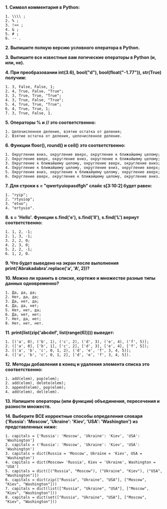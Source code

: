 **1. Символ комментария в Python:**

    1. \\\\	;
    2. % ;
    3. !<< ;
    4. & ;
    5. # ;
    6. -- .


**2. Выпишите полную версию условного оператора в Python.**

**3. Выпишите все известные вам логические операторы  в Python (и, или, не).**

**4. При преобразовании int(3.6), bool("d"), bool(float("-1.77")), str(True) получим:**

    1. 3, False, False, 1;
    2. 4, True, False, "True";
    3. 3, True, True, "True";
    4. 3, True, False, "True";
    5. 4, True, True, "True";
    6. 4, True, True, 1;
    7. 3, True, False, 1.

**5. Операторы % и // это соответственно:**

    1. Целочисленное деление, взятие остатка от деления;
    2. Взятие остатка от деления, целочисленное деление.

**6. Функции floor(), round() и ceil() это соответственно:**

    1. Округление вниз, округление вверх, округление к ближайшему целому;
    2. Округление вверх, округление вниз, округление к ближайшему целому;
    3. Округление к ближайшему целому, округление вверх, округление вниз;
    4. Округление к ближайшему целому, округление вниз, округление вверх;
    5. Округление вниз, округление к ближайшему целому, округление вверх;
    6. Округление вверх, округление к ближайшему целому, округление вниз.

**7. Для строки s = "qwertyuiopasdfgh" слайс s[3:10:2] будет равен:**

    1. "ryip";
    2. "rtyuiop";
    3. "etuo";
    4. "ertyuio".

**8. s = 'Hello'. Функции s.find('e'), s.find('ll'), s.find('L') вернут соответственно:**

    1. 1, 2, -1;
    2. 1, 3, -1;
    3. 2, 2, 0;
    4. 2, 3, 0;
    5. 2, 2, -1;
    6. 1, 2, 0.

**9. Что будет выведено на экран после выполнения print('Abrakadabra'.replace('a', 'A', 2))?**

**10. Можно ли хранить в списке, кортеже и множестве разные типы данных одновременно?**

    1. Да, да, да;
    2. Нет, да, да;
    3. Да, нет, да;
    4. Да, да, нет;
    5. Нет, нет, да;
    6. Да, нет, нет;
    7. Нет, да, нет;
    8. Нет, нет, нет.

**11. print(list(zip('abcdef', list(range(6))))) выведет:**

    1. [('a', 0), ('b', 1), ('c', 2), ('d', 3), ('e', 4), ('f', 5)];
    2. (['a', 0], ['b', 1], ['c', 2], ['d', 3], ['e', 4], ['f', 5]);
    3. [('a', 'b', 'c', 0, 1, 2), ('d', 'e', 'f', 3, 4, 5)];
    4. (['a', 'b', 'c', 0, 1, 2], ['d', 'e', 'f', 3, 4, 5]).

**12. Методы добавления в конец и удаления элемента списка это соответственно:**

    1. add(elem), pop(elem);
    2. add(elem), delete(elem);
    3. append(elem), pop(elem);
    4. add(elem), del(elem).

**13. Напишите операторы (или функции) объединения, пересечения и разности множеств.**

**14. Выберите ВСЕ корректные способы определения словаря {'Russia': 'Moscow', 'Ukraine': 'Kiev', 'USA': 'Washington'} из представленных ниже:**

    1. сapitals = {'Russia': 'Moscow', 'Ukraine': 'Kiev', 'USA': 'Washington'}
    2. сapitals = ('Russia': 'Moscow', 'Ukraine': 'Kiev', 'USA': 'Washington')
    3. сapitals = dict(Russia = 'Moscow', Ukraine = 'Kiev', USA = 'Washington')
    4. сapitals = dict(Moscow= 'Russia', Kiev = 'Ukraine', Washington = 'USA')
    5. сapitals = dict([("Russia", "Moscow"), ("Ukraine", "Kiev"), ("USA", "Washington")])
    6. сapitals = dict(zip(["Russia", "Ukraine", "USA"], ["Moscow", "Kiev", "Washington"]))
    7. сapitals = dict(list(["Russia", "Ukraine", "USA"], ["Moscow", "Kiev", "Washington"]))
    8. сapitals = dict(set(["Russia", "Ukraine", "USA"], ["Moscow", "Kiev", "Washington"]))
